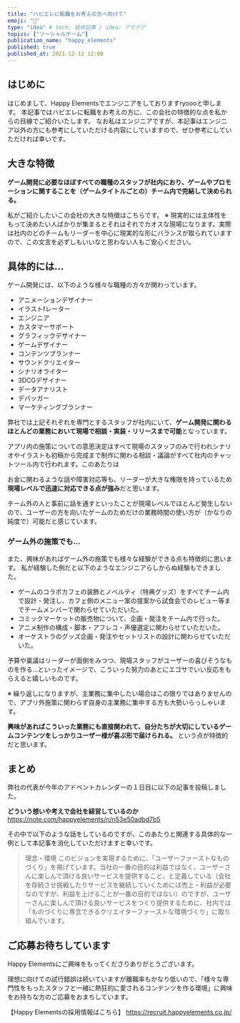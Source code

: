 ```yaml
---
title: "ハピエレに転職をお考えの方へ向けて"
emoji: "🏢"
type: "idea" # tech: 技術記事 / idea: アイデア
topics: ["ソーシャルゲーム"]
publication_name: "happy_elements"
published: true
published_at: 2021-12-12 12:00
---
```


## はじめに
はじめまして、Happy Elementsでエンジニアをしておりますryoooと申します。
本記事ではハピエレに転職をお考えの方に、この会社の特徴的な点を私からの目線でご紹介いたします。
なお私はエンジニアですが、本記事はエンジニア以外の方にも参考にしていただける内容にしていますので、ぜひ参考にしていただければ幸いです。

## 大きな特徴
**ゲーム開発に必要なほぼすべての職種のスタッフが社内におり、ゲームやプロモーションに関することを（ゲームタイトルごとの）チーム内で完結して決められる。**

私がご紹介したいこの会社の大きな特徴はこちらです。
※ 現実的には主体性をもって決めたい人ばかりが集まるとそれはそれでカオスな現場になります。実際は社内のどのチームもリーダーを中心に現実的な形にバランスが取られていますので、この文言を必ずしもいいなと思わない人もご安心ください。

## 具体的には...
ゲーム開発には、以下のような様々な職種の方々が関わっています。
- アニメーションデザイナー
- イラストfレーター
- エンジニア
- カスタマーサポート
- グラフィックデザイナー
- ゲームデザイナー
- コンテンツプランナー
- サウンドクリエイター
- シナリオライター
- 3DCGデザイナー
- データアナリスト
- デバッガー
- マーケティングプランナー

弊社では上記それぞれを専門とするスタッフが社内にいて、**ゲーム開発に関わるほとんどの業務において現場で相談・実装・リリースまで可能**となっています。

アプリ内の施策についての意思決定はすべて現場のスタッフのみで行われシナリオやイラストも初稿から完成まで制作に関わる相談・議論がすべて社内のチャットツール内で行われます。このあたりは

お金に関わるような話や障害対応等も、リーダーが大きな権限を持っているため**現場レベルで迅速に対応できる点が強み**だと思います。

チーム外の人と事前に話を通すといったことが現場レベルでほとんど発生しないので、ユーザーの方を向いたゲームのためだけの業務時間の使い方が（かなりの純度で）可能だと感じています。

### ゲーム外の施策でも...
また、興味があればゲーム外の施策でも様々な経験ができる点も特徴的に思います。
私が経験した例だと以下のようなエンジニアらしからぬ経験もできました。
- ゲームのコラボカフェの装飾とノベルティ（特典グッズ）をすべてチーム内で設計・発注し、カフェ側のメニュー案の提案から試食会でのレビュー等までチームメンバーで関わらせていただいた。
- コミックマーケットの販売物について、企画・発注をチーム内で行った。
- アニメ制作の構成・脚本・アフレコ・声優選定に関わらせていただいた。
- オーケストラのグッズ企画・発注やセットリストの設計に関わらせていただいた。

予算や稟議はリーダーが面倒をみつつ、現場スタッフがユーザーの喜びそうなものを作る...といったイメージで、こういった努力のあとにエゴサでいい反応をもらえると嬉しいものです。

※ 繰り返しになりますが、主業務に集中したい場合はこの限りではありませんので、アプリ外施策に関わらず自身の主業務に集中する方も大勢いらっしゃいます。

**興味があればこういった業務にも直接関われて、自分たちが大切にしているゲームコンテンツをしっかりユーザー様が喜ぶ形で届けられる。** という点が特徴的だと思います。

## まとめ
弊社の代表が今年のアドベントカレンダーの１日目に以下の記事を投稿しました。

**どういう想いや考えで会社を経営しているのか**
https://note.com/happyelements/n/n53e50adbd7b5

その中で以下のような話をしているのですが、このあたりと関連する具体的な一例として本記事を消化していただけますと幸いです。

> 理念・環境
> このビジョンを実現するために、「ユーザーファーストなものづくり」を掲げています。当社の一番の目的は利益ではなく、ユーザーさんに楽しんで頂ける良いサービスを提供すること、と定義している（会社を存続させ挑戦したりサービスを継続していくためには売上・利益が必要なのですが、利益を上げることが一番の目的ではない）のですが、ユーザーさんに楽しんで頂ける良いサービスをつくり提供するために、社内では「ものづくりに専念できるクリエイターファーストな環境づくり」に取り組んでいます。

## ご応募お待ちしています
Happy Elementsにご興味をもってくださりありがとうございます。

理想に向けての試行錯誤は続いていますが離職率もかなり低いので、「様々な専門性をもったスタッフと一緒に熱狂的に愛されるコンテンツを作る環境」に興味をお持ちな方のご応募をおまちしています。

【Happy Elementsの採用情報はこちら】
https://recruit.happyelements.co.jp/
